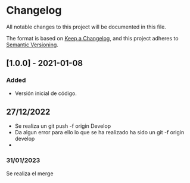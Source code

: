 # Changelog
All notable changes to this project will be documented in this file.

The format is based on [Keep a Changelog](https://keepachangelog.com/en/1.0.0/),
and this project adheres to [Semantic Versioning](https://semver.org/spec/v2.0.0.html).

## [1.0.0] - 2021-01-08
### Added
- Versión inicial de código.

## 27/12/2022

- Se realiza un git push -f origin Develop
- Da algun error para ello lo que se ha realizado ha sido un git -f origin develop
-
### 31/01/2023

Se realiza el merge
